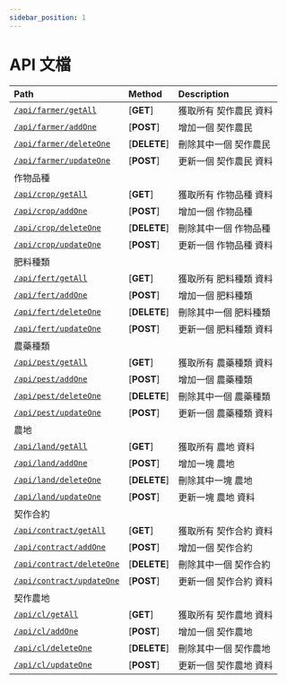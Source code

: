 ```yaml
---
sidebar_position: 1
---
```



# API 文檔


| Path | Method | Description |
| :------ | :------ | :------ |
| [`/api/farmer/getAll`](./farmer/getAll.md) | [**GET**] | 獲取所有 契作農民 資料  
| [`/api/farmer/addOne`](./farmer/addOne.md) | [**POST**] | 增加一個 契作農民  
| [`/api/farmer/deleteOne`](./farmer/deleteOne.md) | [**DELETE**] | 刪除其中一個 契作農民  
| [`/api/farmer/updateOne`](./farmer/updateOne.md) | [**POST**] | 更新一個 契作農民 資料  
| 作物品種 |  |  |
| [`/api/crop/getAll`](./crop/getAll.md) | [**GET**] | 獲取所有 作物品種 資料  
| [`/api/crop/addOne`](./crop/addOne.md) | [**POST**] | 增加一個 作物品種  
| [`/api/crop/deleteOne`](./crop/deleteOne.md) | [**DELETE**] | 刪除其中一個 作物品種  
| [`/api/crop/updateOne`](./crop/updateOne.md) | [**POST**] | 更新一個 作物品種 資料  
| 肥料種類 |  |  |
| [`/api/fert/getAll`](./fert/getAll.md) | [**GET**] | 獲取所有 肥料種類 資料  
| [`/api/fert/addOne`](./fert/addOne.md) | [**POST**] | 增加一個 肥料種類  
| [`/api/fert/deleteOne`](./fert/deleteOne.md) | [**DELETE**] | 刪除其中一個 肥料種類  
| [`/api/fert/updateOne`](./crop/updateOne.md) | [**POST**] | 更新一個 肥料種類 資料  
| 農藥種類 |  |  |
| [`/api/pest/getAll`](./pest/getAll.md) | [**GET**] | 獲取所有 農藥種類 資料  
| [`/api/pest/addOne`](./pest/addOne.md) | [**POST**] | 增加一個 農藥種類  
| [`/api/pest/deleteOne`](./pest/deleteOne.md) | [**DELETE**] | 刪除其中一個 農藥種類  
| [`/api/pest/updateOne`](./crop/updateOne.md) | [**POST**] | 更新一個 農藥種類 資料  
| 農地 |  |  |
| [`/api/land/getAll`](./land/getAll.md) | [**GET**] | 獲取所有 農地 資料  
| [`/api/land/addOne`](./land/addOne.md) | [**POST**] | 增加一塊 農地  
| [`/api/land/deleteOne`](./land/deleteOne.md) | [**DELETE**] | 刪除其中一塊 農地  
| [`/api/land/updateOne`](./land/updateOne.md) | [**POST**] | 更新一塊 農地 資料  
| 契作合約 |  |  |
| [`/api/contract/getAll`](./contract/getAll.md) | [**GET**] | 獲取所有 契作合約 資料  
| [`/api/contract/addOne`](./contract/addOne.md) | [**POST**] | 增加一個 契作合約  
| [`/api/contract/deleteOne`](./contract/deleteOne.md) | [**DELETE**] | 刪除其中一個 契作合約  
| [`/api/contract/updateOne`](./contract/updateOne.md) | [**POST**] | 更新一個 契作合約 資料  
| 契作農地 |  |  |
| [`/api/cl/getAll`](./cl/getAll.md) | [**GET**] | 獲取所有 契作農地 資料  
| [`/api/cl/addOne`](./cl/addOne.md) | [**POST**] | 增加一個 契作農地  
| [`/api/cl/deleteOne`](./cl/deleteOne.md) | [**DELETE**] | 刪除其中一個 契作農地  
| [`/api/cl/updateOne`](./cl/updateOne.md) | [**POST**] | 更新一個 契作農地 資料  

